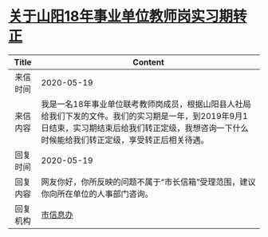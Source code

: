 # [关于山阳18年事业单位教师岗实习期转正](http://www.shangluo.gov.cn/zmhd/ldxxxx.jsp?urltype=leadermail.LeaderMailContentUrl&wbtreeid=1112&leadermailid=5869)

| Title |                                                Content                                                 |
|:-----:|--------------------------------------------------------------------------------------------------------|
| 来信时间  | 2020-05-19                                                                                             |
| 来信内容  | 我是一名18年事业单位联考教师岗成员，根据山阳县人社局给我们下发的文件。我们的实习期是一年，到2019年9月1日结束，实习期结束后给我们转正定级，我想咨询一下什么时候能给我们转正定级，享受转正后相关待遇。 |
| 回复时间  | 2020-05-19                                                                                             |
| 回复内容  | 网友你好，你所反映的问题不属于“市长信箱”受理范围，建议你向所在单位的人事部门咨询。                                                             |
| 回复机构  | [市信息办](../../category/agencies/市信息办.md)                                                                |